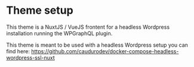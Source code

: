 # Theme setup   
This theme is a NuxtJS / VueJS frontent for a headless Wordpress installation running the WPGraphQL plugin. 

This theme is meant to be used with a headless Wordpress setup you can find here:
https://github.com/caudurodev/docker-compose-headless-wordpress-ssl-nuxt


